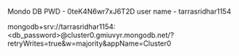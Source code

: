 Mondo DB PWD - 0teK4N6wr7xJ6T2D user name - tarrasridhar1154

mongodb+srv://tarrasridhar1154:<db_password>@cluster0.gmiuvyr.mongodb.net/?retryWrites=true&w=majority&appName=Cluster0